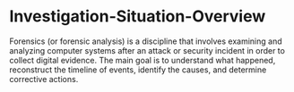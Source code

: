 # Investigation-Situation-Overview
Forensics (or forensic analysis) is a discipline that involves examining and analyzing computer systems after an attack or security incident in order to collect digital evidence. The main goal is to understand what happened, reconstruct the timeline of events, identify the causes, and determine corrective actions.